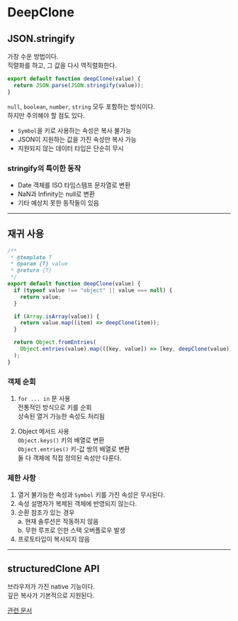 # DeepClone

## JSON.stringify

가장 수운 방법이다. <br />
직렬화를 하고, 그 값을 다시 역직렬화한다.

```javascript
export default function deepClone(value) {
  return JSON.parse(JSON.stringify(value));
}
```

`null`, `boolean`, `number`, `string` 모두 포함하는 방식이다. <br />
하지만 주의해야 할 점도 있다.

- `Symbol`을 키로 사용하는 속성은 복사 불가능 <br />
- JSON이 지원하는 값을 가진 속성만 복사 가능 <br />
- 지원되지 않는 데이터 타입은 단순히 무시

### stringify의 특이한 동작

- Date 객체를 ISO 타임스탬프 문자열로 변환 <br />
- NaN과 Infinity는 null로 변환 <br />
- 기타 예상치 못한 동작들이 있음

---

## 재귀 사용

```javascript
/**
 * @template T
 * @param {T} value
 * @return {T}
 */
export default function deepClone(value) {
  if (typeof value !== "object" || value === null) {
    return value;
  }

  if (Array.isArray(value)) {
    return value.map((item) => deepClone(item));
  }

  return Object.fromEntries(
    Object.entries(value).map(([key, value]) => [key, deepClone(value)])
  );
}
```

### 객체 순회

1. `for ... in` 문 사용 <br />
   전통적인 방식으로 키를 순회 <br />
   상속된 열거 가능한 속성도 처리됨

2. Object 메서드 사용 <br />
   `Object.keys()` 키의 배열로 변환 <br />
   `Object.entries()` 키-값 쌍의 배열로 변환 <br />
   둘 다 객체에 직접 정의된 속성만 다룬다.

### 제한 사항

1. 열거 불가능한 속성과 `Symbol` 키를 가진 속성은 무시된다. <br />
2. 속성 설명자가 복제된 객체에 반영되지 않는다. <br />
3. 순환 참조가 있는 경우 <br />
   a. 현재 솔루션은 작동하지 않음 <br />
   b. 무한 루프로 인한 스택 오버플로우 발생 <br />
4. 프로토타입이 복사되지 않음

---

## structuredClone API

브라우저가 가진 native 기능이다. <br />
깊은 복사가 기본적으로 지원된다.

[관련 문서](https://web.dev/articles/structured-clone?hl=ko)
